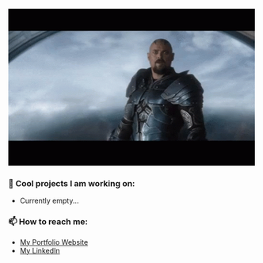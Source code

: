 ![Beholding in progress...](https://github.com/nemjit001/nemjit001/blob/master/media/behold.gif)

### 🔭 Cool projects I am working on:
- Currently empty...

### 📫 How to reach me:
- [My Portfolio Website](https://tverhoef.com)
- [My LinkedIn](https://www.linkedin.com/in/tijmen-verhoef/)

<!--
**nemjit001/nemjit001** is a ✨ _special_ ✨ repository because its `README.md` (this file) appears on your GitHub profile.

Here are some ideas to get you started:

- 🔭 I’m currently working on ...
- 🌱 I’m currently learning ...
- 👯 I’m looking to collaborate on ...
- 🤔 I’m looking for help with ...
- 💬 Ask me about ...
- 📫 How to reach me: ...
- 😄 Pronouns: ...
- ⚡ Fun fact: ...
-->
